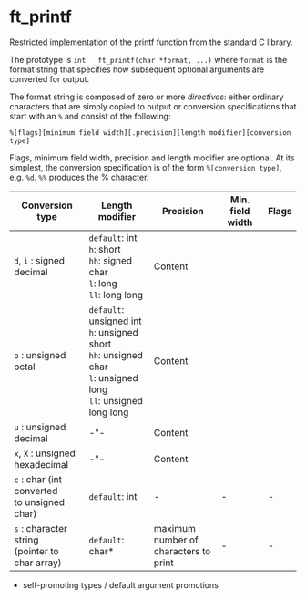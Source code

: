 # ft_printf

Restricted implementation of the printf function from the standard C library.

The prototype is `int	ft_printf(char *format, ...)` where `format` is the format string that specifies how subsequent optional arguments are converted for output.

The format string is composed of zero or more *directives*: either ordinary characters that are simply copied to output or conversion specifications that start with an `%` and consist of the following:
```
%[flags][minimum field width][.precision][length modifier][conversion type]
```
Flags, minimum field width, precision and length modifier are optional. At its simplest, the conversion specification is of the form `%[conversion type]`, e.g. `%d`. `%%` produces the % character.

|Conversion type|Length modifier|Precision|Min. field width|Flags|
|-|-|-|-|-|
|`d`, `i` : signed decimal|`default`: int</br>`h`: short</br>`hh`: signed char</br>`l`: long</br>`ll`: long long|Content|
|`o` : unsigned octal|`default`: unsigned int</br>`h`: unsigned short</br>`hh`: unsigned char</br>`l`: unsigned long</br>`ll`: unsigned long long|Content|
|`u` : unsigned decimal|-"-|Content|
|`x`, `X` : unsigned</br>hexadecimal|-"-|Content|
|`c` : char (int converted</br>to unsigned char)|`default`: int|-|-|-|
|`s` : character string </br>(pointer to char array)|`default`: char*|maximum number of</br>characters to print|-|-|


- self-promoting types / default argument promotions